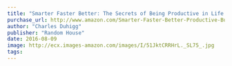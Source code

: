 ```yaml
---
title: "Smarter Faster Better: The Secrets of Being Productive in Life and Business"
purchase_url: http://www.amazon.com/Smarter-Faster-Better-Productive-Business/dp/081299339X%3FSubscriptionId%3DAKIAIVZLK2PABGQI2KAQ%26tag%3Deverrail-20%26linkCode%3Dxm2%26camp%3D2025%26creative%3D165953%26creativeASIN%3D081299339X
author: "Charles Duhigg"
publisher: "Random House"
date: 2016-08-09
image: http://ecx.images-amazon.com/images/I/51JktCRRHrL._SL75_.jpg
tags:
---
```


